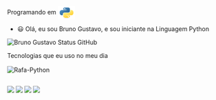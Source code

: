 Programando em </div>
<img align="center" alt="Rafa-Python" height="30" width="40" src="https://raw.githubusercontent.com/devicons/devicon/master/icons/python/python-original.svg">
</div>

- 😃 Olá, eu sou Bruno Gustavo, e sou iniciante na Linguagem Python
  

 ![Bruno Gustavo Status GitHub](https://github-readme-stats.vercel.app/api?username=Bruno-lg-python&show_icons=true&theme=radical)
 
</div>

Tecnologias que eu uso no meu dia 

</div>
<img align="center" alt="Rafa-Python" height="50" width="150" 
  src="http://ForTheBadge.com/images/badges/made-with-python.svg">

</div>

##
</div> 
  <a href="https://instagram.com/bruno_gstv" target="_blank"><img src="https://img.shields.io/badge/-Instagram-%23E4405F?style=for-the-badge&logo=instagram&logoColor=white" target="_blank"></a> 
  <a href = "mailto:bgustavo1910@gmail.com"><img src="https://img.shields.io/badge/-Gmail-%23333?style=for-the-badge&logo=gmail&logoColor=white" target="_blank"></a>
 <a href="https://wa.me/5532984616707" target="_blank"><img src="https://img.shields.io/badge/WhatsApp-25D366?style=for-the-badge&logo=whatsapp&logoColor=white"target="_blank"></a>
 <a href="https://www.facebook.com/bgustavo1910" target="_blank"><img src="https://img.shields.io/badge/Facebook-1877F2?style=for-the-badge&logo=facebook&logoColor=white" target="_blank"></a>
</div>
